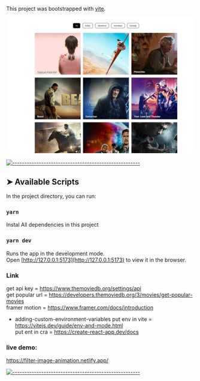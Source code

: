 This project was bootstrapped with [vite](https://vitejs.dev/guide/#scaffolding-your-first-vite-project).

![Project Preview](./filter.png)


[![-----------------------------------------------------](https://raw.githubusercontent.com/andreasbm/readme/master/assets/lines/colored.png)](#available-scripts)

## ➤ Available Scripts

In the project directory, you can run:

### `yarn`

Instal All dependencies in this project

### `yarn dev`

Runs the app in the development mode.<br />
Open [http://127.0.0.1:5173](http://127.0.0.1:5173) to view it in the browser.

### Link

get api key = https://www.themoviedb.org/settings/api<br />
get popular url = https://developers.themoviedb.org/3/movies/get-popular-movies<br />
framer motion = https://www.framer.com/docs/introduction<br />

- adding-custom-environment-variables
put env in vite = https://vitejs.dev/guide/env-and-mode.html<br />
put ent in cra = https://create-react-app.dev/docs<br />

### live demo:
https://filter-image-animation.netlify.app/

[![-----------------------------------------------------](https://raw.githubusercontent.com/andreasbm/readme/master/assets/lines/colored.png)](#license)

